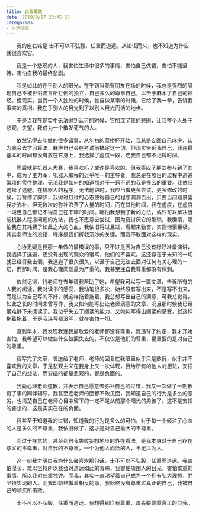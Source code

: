 ```yaml
---
title: 自我尊重
date: 2019/8/17 20:45:25
categories:
- 生活随笔
---
```

&#160; &#160; &#160; &#160;我的座右铭是 士不可以不弘毅，任重而道远。从论语而来，也不知道为什么就很喜欢它。<br>

&#160; &#160; &#160; &#160;我是一个悲观的人，我害怕生活中很多的事情，害怕自己做错，害怕不能坚持，害怕自我的最终悲剧。<br>

&#160; &#160; &#160; &#160;我是如此的在乎别人的眼光，在乎到当我有朋友在场的时候，我总是强烈的展现自己不被世俗流言所打倒的独立，自己多么的尊重自己，以至于麻木了自己的神经。但现实，当我一个人独处的时候，独自做某事的时候，它给了我一拳，告诉我事实的真相。我在乎别人的目光到了以别人目光而活的地步。<br>

<!-- more -->

&#160; &#160; &#160; &#160;于是当我在现实中无法得到认可的时候，它加深了我的悲剧，让我整个人处于悲观，失望，我成为一个散发死气的人。<br>

&#160; &#160; &#160; &#160;依然记得去年做的很多错事，从年初的蓝桥杯开始，我总是妄图自己麻痹，认为我会去学习算法，麻痹自己会在考试前搞定这一切，但现实告诉我自己，我连最基本的时间都没有放在它身上，我选择了虚度一段，连我自己都不记得时间。<br>

&#160; &#160; &#160; &#160;而后就是机器人大赛，我喜欢吗？或许是喜欢的，但我答应了朋友参与到了其中，成为了主力军，机器人编程的近乎唯一的主导者。我总是在项目的过程中逃避繁琐的零件整理，无论我是如何的知道那对于一窍不通的我是多么的重要。我依旧选择了逃避。在机器人的程序，无法前进时，我应当做更多尝试，更多修改的时候，我暂停了脚步，我得过且过的心态使得自己的程序漏洞百出，只要当问题暴露我才弥补，但无数次的弥补浪费了大量的时间，而在其他时间，我在虚度，在虚度一段连自己都记不得自己在干嘛的时间。哪怕我想到了新的方法，或许可以解决当前机器人程序问题的方法，我也不愿意去尝试，因为我讨厌它的繁琐，我懒惰，哪怕我在其耗费了如此之大的心血，我依旧得过且过，看起来勤奋，实则懒惰至极。其实老师说的没错，程序是我们折戟沉沙的关键。而我不敢面对这样的现实。<br>

&#160; &#160; &#160; &#160;心协无疑是我那一年做的最错误的事，只不过是因为自己没有好好准备演讲，我选择了逃避，还没有出现的观众的谩骂，他们的不喜欢。这还存在于未知的一切就已经将我击倒，我逃避了很久很久，以至于自己无法去面对任何有关心理的一切，而那时间，是我心理问题最为严重的。我甚至连自我尊重都没有做到。<br>

&#160; &#160; &#160; &#160;依然记得，钱老师在去年请我帮助了她，希望我可以写一篇文章，告诉所有的人我的阅读，我对读书的感受，我动笔很多次，始终没有写出来，不是写不出来，而是认为自己写的不好，就这样拖着拖着，我总想写出自己的满意，可我总觉得，如此之长的时间未曾写作，我又如何能写出让老师满意的文章，况且那时候我已经很难静下来阅读了。我似乎失去了阅读的能力，又如何写得出阅读的感受，就这样拖着拖着，于是我连写都没写，就在害怕一切。<br>

&#160; &#160; &#160; &#160;直到年末，我发现我连我最敬爱的老师都没有尊重，我违背了约定，我才开始害怕，我希望可以做些什么拉回失去的，不仅仅是他们的尊重，更重要的是对自己的尊重。<br>

&#160; &#160; &#160; &#160;我写完了文章，发送给了老师，老师的回复在我眼里似乎只是敷衍，似乎并不喜欢我的文章，于是悲观主义在我身上又一次体现，我给所有的他人的想法，安插了自己的想法，而安插的都是悲观的，都是负面的。<br>

&#160; &#160; &#160; &#160;我向心理老师道歉，并表示自己愿意去弥补自己的过错，我又一次做了一期敷衍了事的同伴辅导。我甚至连老师的面都不敢见面，我知道自己的行为是多么的恶劣，也清楚自己在老师心目中留下的一定不是从前那个阳光的男孩了。这不是安插的妄想的，这是实实在在的负面。<br>

&#160; &#160; &#160; &#160;我甚至于知道我的过错，知道我的行为是多么的可怕，对于每一个倾注了心血的人是多么的不尊重，我依旧做了，这才是对自己最大的不尊重。<br>

&#160; &#160; &#160; &#160;而过于在意的，甚至到自我失败妄想地步的外在看法，是我本身对于自己存在意义的不尊重，对自我的不尊重，一个为他人而活的人，不足以为人。<br>

&#160; &#160; &#160; &#160;这一刻我才明白我为什么会喜欢那句话，士不可以不弘毅，任重而道远。我害怕漫长，难以坚持所以我会对道远如此的青睐，我害怕周围人的目光，害怕繁重的事情，所以我对任重独钟。而我，其实一直渴望着自己成为一个拥有弘大理想，并坚持实现的人。而我却始终做着相反的事，我始终没有尊重过真正的自己，我被自己的顽疾所击败。<br>

&#160; &#160; &#160; &#160;士不可以不弘毅，任重而道远。我想得到自我尊重，首先要尊重真正的自我。<br>
